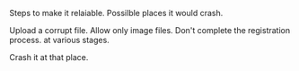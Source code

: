 Steps to make it relaiable.
Possilble places it would crash.

Upload a corrupt file. Allow only image files.
Don't complete the registration process. at various stages.

Crash it at that place.